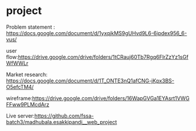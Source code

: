 # project

Problem statement : https://docs.google.com/document/d/1yxqjkMS9gUHvd9L6-6ipdex956_6-vus/

user flow:https://drive.google.com/drive/folders/1tCRauj60Tb7Rgq6FlrZzYz1sGfWfWWLr

Market research: https://docs.google.com/document/d/1T_ONTE3nQ1afCNG-jKpx3BS-O5efcTM4/

wireframe:https://drive.google.com/drive/folders/16WapGVGa1EYAsrt1VWGFFww9PLMcdArz

Live server:https://github.com/fssa-batch3/madhubala.esakkipandi__web_project

